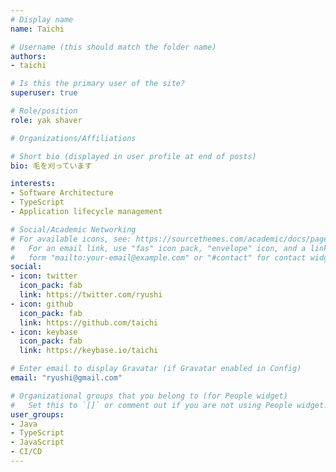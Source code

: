 ```yaml
---
# Display name
name: Taichi

# Username (this should match the folder name)
authors:
- taichi

# Is this the primary user of the site?
superuser: true

# Role/position
role: yak shaver

# Organizations/Affiliations

# Short bio (displayed in user profile at end of posts)
bio: 毛を刈っています

interests:
- Software Architecture
- TypeScript
- Application lifecycle management

# Social/Academic Networking
# For available icons, see: https://sourcethemes.com/academic/docs/page-builder/#icons
#   For an email link, use "fas" icon pack, "envelope" icon, and a link in the
#   form "mailto:your-email@example.com" or "#contact" for contact widget.
social:
- icon: twitter
  icon_pack: fab
  link: https://twitter.com/ryushi
- icon: github
  icon_pack: fab
  link: https://github.com/taichi
- icon: keybase
  icon_pack: fab
  link: https://keybase.io/taichi

# Enter email to display Gravatar (if Gravatar enabled in Config)
email: "ryushi@gmail.com"

# Organizational groups that you belong to (for People widget)
#   Set this to `[]` or comment out if you are not using People widget.
user_groups:
- Java
- TypeScript
- JavaScript
- CI/CD
---
```


